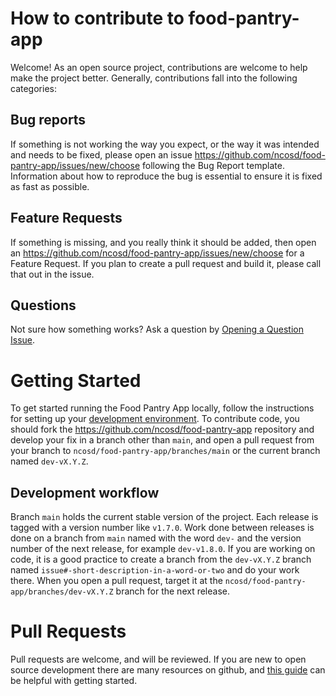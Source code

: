 # How to contribute to food-pantry-app

Welcome!  As an open source project, contributions are welcome to help make the project better.  Generally, contributions fall into the following categories:

## Bug reports
If something is not working the way you expect, or the way it was intended and needs to be fixed, please open an issue https://github.com/ncosd/food-pantry-app/issues/new/choose following the Bug Report template.   Information about how to reproduce the bug is essential to ensure it is fixed as fast as possible.

## Feature Requests
If something is missing, and you really think it should be added, then open an https://github.com/ncosd/food-pantry-app/issues/new/choose for a Feature Request.  If you plan to create a pull request and build it, please call that out in the issue.

## Questions
Not sure how something works?  Ask a question by [Opening a Question Issue](https://github.com/ncosd/food-pantry-app/issues/new/choose).

# Getting Started
To get started running the Food Pantry App locally, follow the instructions for setting up your [development environment](https://github.com/ncosd/food-pantry-app?tab=readme-ov-file#developing).   To contribute code, you should fork the https://github.com/ncosd/food-pantry-app repository and develop your fix in a branch other than `main`, and open a pull request from your branch to `ncosd/food-pantry-app/branches/main` or the current branch named `dev-vX.Y.Z`.

## Development workflow
Branch `main` holds the current stable version of the project.   Each release is tagged with a version number like `v1.7.0`.  Work done between releases is done on a branch from `main` named with the word `dev-` and the version number of the next release, for example `dev-v1.8.0`.  If you are working on code, it is a good practice to create a branch from the `dev-vX.Y.Z` branch named `issue#-short-description-in-a-word-or-two` and do your work there.  When you open a pull request, target it at the `ncosd/food-pantry-app/branches/dev-vX.Y.Z` branch for the next release.

# Pull Requests
Pull requests are welcome, and will be reviewed.   If you are new to open source development there are many resources on github, and [this guide](https://github.com/freeCodeCamp/how-to-contribute-to-open-source) can be helpful with getting started.
